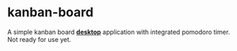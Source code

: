 # kanban-board
A simple kanban board <b><u>desktop</u></b> application with integrated pomodoro timer. Not ready for use yet.

